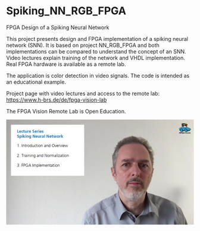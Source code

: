 # Spiking_NN_RGB_FPGA
FPGA Design of a Spiking Neural Network


This project presents design and FPGA implementation of a spiking neural network (SNN). It is based on project NN_RGB_FPGA and both implementations can be compared to understand the concept of an SNN. Video lectures explain training of the network and VHDL implementation. Real FPGA hardware is available as a remote lab. 

The application is color detection in video signals. The code is intended as an educational example.

Project page with video lectures and access to the remote lab:
https://www.h-brs.de/de/fpga-vision-lab

The FPGA Vision Remote Lab is Open Education.

![alt text](https://github.com/Marco-Winzker/Spiking_NN_RGB_FPGA/blob/main/Spiking_NN_RGB_FPGA.jpg)
